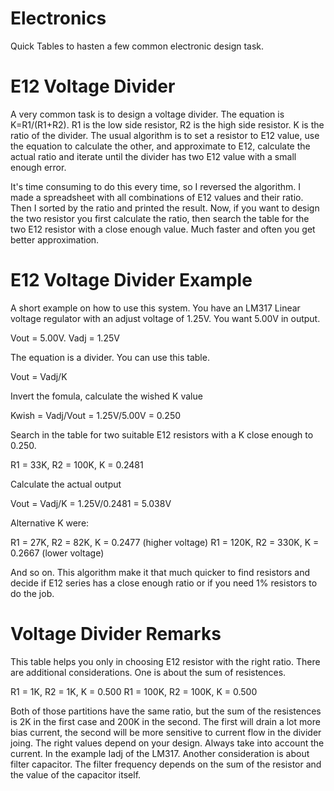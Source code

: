 # Electronics
Quick Tables to hasten a few common electronic design task.

# E12 Voltage Divider
A very common task is to design a voltage divider.
The equation is K=R1/(R1+R2). R1 is the low side resistor, R2 is the high side resistor. K is the ratio of the divider.
The usual algorithm is to set a resistor to E12 value, use the equation to calculate the other, and approximate to E12, calculate the actual ratio and iterate until the divider has two E12 value with a small enough error.

It's time consuming to do this every time, so I reversed the algorithm.
I made a spreadsheet with all combinations of E12 values and their ratio.
Then I sorted by the ratio and printed the result. Now, if you want to design the two resistor you first calculate the ratio, then search the table for the two E12 resistor with a close enough value. Much faster and often you get better approximation.

# E12 Voltage Divider Example
A short example on how to use this system.
You have an LM317 Linear voltage regulator with an adjust voltage of 1.25V. You want 5.00V in output.

Vout = 5.00V. Vadj = 1.25V

The equation is a divider. You can use this table.

Vout = Vadj/K

Invert the fomula, calculate the wished K value

Kwish = Vadj/Vout = 1.25V/5.00V = 0.250

Search in the table for two suitable E12 resistors with a K close enough to 0.250.

R1 = 33K, R2 = 100K, K = 0.2481

Calculate the actual output

Vout = Vadj/K = 1.25V/0.2481 = 5.038V

Alternative K were:

R1 = 27K, R2 = 82K, K = 0.2477 (higher voltage)
R1 = 120K, R2 = 330K, K = 0.2667 (lower voltage)

And so on. This algorithm make it that much quicker to find resistors and decide if E12 series has a close enough ratio or if you need 1% resistors to do the job.

# Voltage Divider Remarks
This table helps you only in choosing E12 resistor with the right ratio. There are additional considerations.
One is about the sum of resistences.

R1 = 1K, R2 = 1K, K = 0.500
R1 = 100K, R2 = 100K, K = 0.500

Both of those partitions have the same ratio, but the sum of the resistences is 2K in the first case and 200K in the second. The first will drain a lot more bias current, the second will be more sensitive to current flow in the divider joing.
The right values depend on your design. Always take into account the current. In the example Iadj of the LM317.
Another consideration is about filter capacitor. The filter frequency depends on the sum of the resistor and the value of the capacitor itself. 



